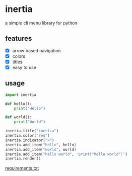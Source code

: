 # inertia
a simple cli menu library for python

## features
* [x] arrow based navigation
* [x] colors
* [x] titles
* [x] easy to use

## usage
```python
import inertia

def hello():
    print("Hello")

def world():
    print("World")

inertia.title("inertia")
inertia.color("red")
inertia.indicator(">")
inertia.add_item("hello", hello)
inertia.add_item("world", world)
inertia.add_item("hello world", 'print("hello world")')
inertia.render()
```
[requirements.txt](https://github.com/pain/inertia/blob/master/requirements.txt)
